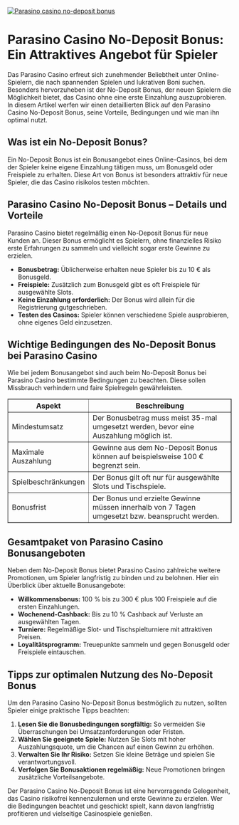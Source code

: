 [![Parasino casino no-deposit bonus](https://123-caf.pages.dev/gitsignup.png)](https://vrmoo.ru/Bt82HjjY)

<h1>Parasino Casino No-Deposit Bonus: Ein Attraktives Angebot für Spieler</h1>  <p>Das Parasino Casino erfreut sich zunehmender Beliebtheit unter Online-Spielern, die nach spannenden Spielen und lukrativen Boni suchen. Besonders hervorzuheben ist der No-Deposit Bonus, der neuen Spielern die Möglichkeit bietet, das Casino ohne eine erste Einzahlung auszuprobieren. In diesem Artikel werfen wir einen detaillierten Blick auf den Parasino Casino No-Deposit Bonus, seine Vorteile, Bedingungen und wie man ihn optimal nutzt.</p>  <h2>Was ist ein No-Deposit Bonus?</h2>  <p>Ein No-Deposit Bonus ist ein Bonusangebot eines Online-Casinos, bei dem der Spieler keine eigene Einzahlung tätigen muss, um Bonusgeld oder Freispiele zu erhalten. Diese Art von Bonus ist besonders attraktiv für neue Spieler, die das Casino risikolos testen möchten.</p>  <h2>Parasino Casino No-Deposit Bonus – Details und Vorteile</h2>  <p>Parasino Casino bietet regelmäßig einen No-Deposit Bonus für neue Kunden an. Dieser Bonus ermöglicht es Spielern, ohne finanzielles Risiko erste Erfahrungen zu sammeln und vielleicht sogar erste Gewinne zu erzielen.</p>  <ul>   <li><strong>Bonusbetrag:</strong> Üblicherweise erhalten neue Spieler bis zu 10 € als Bonusgeld.</li>   <li><strong>Freispiele:</strong> Zusätzlich zum Bonusgeld gibt es oft Freispiele für ausgewählte Slots.</li>   <li><strong>Keine Einzahlung erforderlich:</strong> Der Bonus wird allein für die Registrierung gutgeschrieben.</li>   <li><strong>Testen des Casinos:</strong> Spieler können verschiedene Spiele ausprobieren, ohne eigenes Geld einzusetzen.</li> </ul>  <h2>Wichtige Bedingungen des No-Deposit Bonus bei Parasino Casino</h2>  <p>Wie bei jedem Bonusangebot sind auch beim No-Deposit Bonus bei Parasino Casino bestimmte Bedingungen zu beachten. Diese sollen Missbrauch verhindern und faire Spielregeln gewährleisten.</p>  <table border="1" cellspacing="0" cellpadding="8">   <thead>     <tr>       <th>Aspekt</th>       <th>Beschreibung</th>     </tr>   </thead>   <tbody>     <tr>       <td>Mindestumsatz</td>       <td>Der Bonusbetrag muss meist 35-mal umgesetzt werden, bevor eine Auszahlung möglich ist.</td>     </tr>     <tr>       <td>Maximale Auszahlung</td>       <td>Gewinne aus dem No-Deposit Bonus können auf beispielsweise 100 € begrenzt sein.</td>     </tr>     <tr>       <td>Spielbeschränkungen</td>       <td>Der Bonus gilt oft nur für ausgewählte Slots und Tischspiele.</td>     </tr>     <tr>       <td>Bonusfrist</td>       <td>Der Bonus und erzielte Gewinne müssen innerhalb von 7 Tagen umgesetzt bzw. beansprucht werden.</td>     </tr>   </tbody> </table>  <h2>Gesamtpaket von Parasino Casino Bonusangeboten</h2>  <p>Neben dem No-Deposit Bonus bietet Parasino Casino zahlreiche weitere Promotionen, um Spieler langfristig zu binden und zu belohnen. Hier ein Überblick über aktuelle Bonusangebote:</p>  <ul>   <li><strong>Willkommensbonus:</strong> 100 % bis zu 300 € plus 100 Freispiele auf die ersten Einzahlungen.</li>   <li><strong>Wochenend-Cashback:</strong> Bis zu 10 % Cashback auf Verluste an ausgewählten Tagen.</li>   <li><strong>Turniere:</strong> Regelmäßige Slot- und Tischspielturniere mit attraktiven Preisen.</li>   <li><strong>Loyalitätsprogramm:</strong> Treuepunkte sammeln und gegen Bonusgeld oder Freispiele eintauschen.</li> </ul>  <h2>Tipps zur optimalen Nutzung des No-Deposit Bonus</h2>  <p>Um den Parasino Casino No-Deposit Bonus bestmöglich zu nutzen, sollten Spieler einige praktische Tipps beachten:</p>  <ol>   <li><strong>Lesen Sie die Bonusbedingungen sorgfältig:</strong> So vermeiden Sie Überraschungen bei Umsatzanforderungen oder Fristen.</li>   <li><strong>Wählen Sie geeignete Spiele:</strong> Nutzen Sie Slots mit hoher Auszahlungsquote, um die Chancen auf einen Gewinn zu erhöhen.</li>   <li><strong>Verwalten Sie Ihr Risiko:</strong> Setzen Sie kleine Beträge und spielen Sie verantwortungsvoll.</li>   <li><strong>Verfolgen Sie Bonusaktionen regelmäßig:</strong> Neue Promotionen bringen zusätzliche Vorteilsangebote.</li> </ol>  <p>Der Parasino Casino No-Deposit Bonus ist eine hervorragende Gelegenheit, das Casino risikofrei kennenzulernen und erste Gewinne zu erzielen. Wer die Bedingungen beachtet und geschickt spielt, kann davon langfristig profitieren und vielseitige Casinospiele genießen.</p>